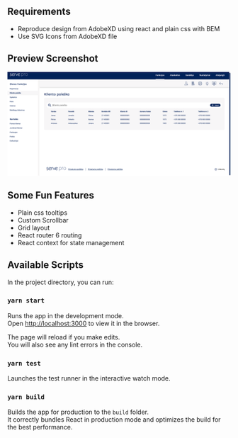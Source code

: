 ## Requirements

- Reproduce design from AdobeXD using react and plain css with BEM
- Use SVG Icons from AdobeXD file

## Preview Screenshot

![preview](./previewScreen/servepro.png)

## Some Fun Features

- Plain css tooltips
- Custom Scrollbar
- Grid layout
- React router 6 routing
- React context for state management

## Available Scripts

In the project directory, you can run:

### `yarn start`

Runs the app in the development mode.\
Open [http://localhost:3000](http://localhost:3000) to view it in the browser.

The page will reload if you make edits.\
You will also see any lint errors in the console.

### `yarn test`

Launches the test runner in the interactive watch mode.

### `yarn build`

Builds the app for production to the `build` folder.\
It correctly bundles React in production mode and optimizes the build for the best performance.
